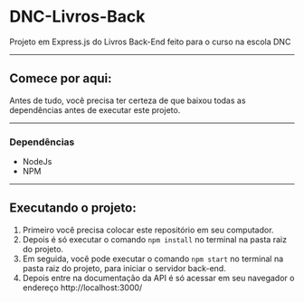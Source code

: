 # DNC-Livros-Back
Projeto em Express.js do Livros Back-End feito para o curso na escola DNC

---

## Comece por aqui:
Antes de tudo, você precisa ter certeza de que baixou todas as dependências antes de executar este projeto.

---

### Dependências
- NodeJs
- NPM

---

## Executando o projeto:

1) Primeiro você precisa colocar este repositório em seu computador.
2) Depois é só executar o comando ```npm install``` no terminal na pasta raiz do projeto.
3) Em seguida, você pode executar o comando `npm start` no terminal na pasta raiz do projeto, para iniciar o servidor back-end.
4) Depois entre na documentação da API é só acessar em seu navegador o endereço http://localhost:3000/

